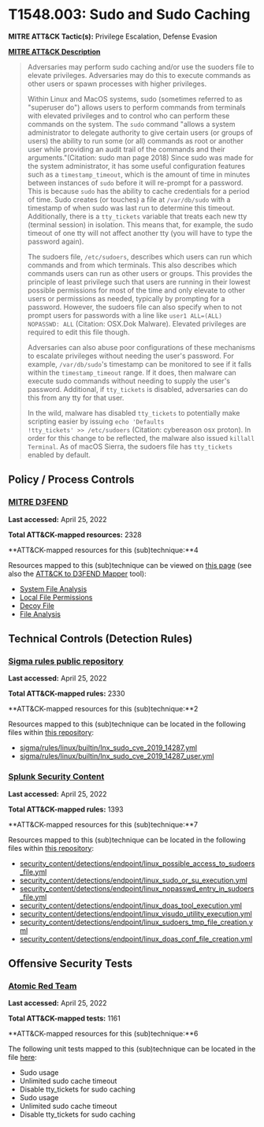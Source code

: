 # T1548.003: Sudo and Sudo Caching
**MITRE ATT&CK Tactic(s):** Privilege Escalation, Defense Evasion

**[MITRE ATT&CK Description](https://attack.mitre.org/techniques/T1548/003)**
<blockquote>Adversaries may perform sudo caching and/or use the suoders file to elevate privileges. Adversaries may do this to execute commands as other users or spawn processes with higher privileges.

Within Linux and MacOS systems, sudo (sometimes referred to as "superuser do") allows users to perform commands from terminals with elevated privileges and to control who can perform these commands on the system. The <code>sudo</code> command "allows a system administrator to delegate authority to give certain users (or groups of users) the ability to run some (or all) commands as root or another user while providing an audit trail of the commands and their arguments."(Citation: sudo man page 2018) Since sudo was made for the system administrator, it has some useful configuration features such as a <code>timestamp_timeout</code>, which is the amount of time in minutes between instances of <code>sudo</code> before it will re-prompt for a password. This is because <code>sudo</code> has the ability to cache credentials for a period of time. Sudo creates (or touches) a file at <code>/var/db/sudo</code> with a timestamp of when sudo was last run to determine this timeout. Additionally, there is a <code>tty_tickets</code> variable that treats each new tty (terminal session) in isolation. This means that, for example, the sudo timeout of one tty will not affect another tty (you will have to type the password again).

The sudoers file, <code>/etc/sudoers</code>, describes which users can run which commands and from which terminals. This also describes which commands users can run as other users or groups. This provides the principle of least privilege such that users are running in their lowest possible permissions for most of the time and only elevate to other users or permissions as needed, typically by prompting for a password. However, the sudoers file can also specify when to not prompt users for passwords with a line like <code>user1 ALL=(ALL) NOPASSWD: ALL</code> (Citation: OSX.Dok Malware). Elevated privileges are required to edit this file though.

Adversaries can also abuse poor configurations of these mechanisms to escalate privileges without needing the user's password. For example, <code>/var/db/sudo</code>'s timestamp can be monitored to see if it falls within the <code>timestamp_timeout</code> range. If it does, then malware can execute sudo commands without needing to supply the user's password. Additional, if <code>tty_tickets</code> is disabled, adversaries can do this from any tty for that user.

In the wild, malware has disabled <code>tty_tickets</code> to potentially make scripting easier by issuing <code>echo \'Defaults !tty_tickets\' >> /etc/sudoers</code> (Citation: cybereason osx proton). In order for this change to be reflected, the malware also issued <code>killall Terminal</code>. As of macOS Sierra, the sudoers file has <code>tty_tickets</code> enabled by default.</blockquote>
## Policy / Process Controls
### [MITRE D3FEND](https://d3fend.mitre.org/)
**Last accessed:** April 25, 2022

**Total ATT&CK-mapped resources:** 2328

**ATT&CK-mapped resources for this (sub)technique:**4

Resources mapped to this (sub)technique can be viewed on [this page](https://d3fend.mitre.org/) (see also the [ATT&CK to D3FEND Mapper](https://d3fend.mitre.org/tools/attack-mapper) tool):

* [System File Analysis](https://d3fend.mitre.org/techniques/d3f:SystemFileAnalysis)
* [Local File Permissions](https://d3fend.mitre.org/techniques/d3f:LocalFilePermissions)
* [Decoy File](https://d3fend.mitre.org/techniques/d3f:DecoyFile)
* [File Analysis](https://d3fend.mitre.org/techniques/d3f:FileAnalysis)

## Technical Controls (Detection Rules)
### [Sigma rules public repository](https://github.com/SigmaHQ/sigma)
**Last accessed:** April 25, 2022

**Total ATT&CK-mapped rules:** 2330

**ATT&CK-mapped resources for this (sub)technique:**2

Resources mapped to this (sub)technique can be located in the following files within [this repository](https://github.com/SigmaHQ/sigma/tree/master/rules):

* [sigma/rules/linux/builtin/lnx_sudo_cve_2019_14287.yml](https://github.com/SigmaHQ/sigma/blob/master/rules/linux/builtin/lnx_sudo_cve_2019_14287.yml)
* [sigma/rules/linux/builtin/lnx_sudo_cve_2019_14287_user.yml](https://github.com/SigmaHQ/sigma/blob/master/rules/linux/builtin/lnx_sudo_cve_2019_14287_user.yml)

### [Splunk Security Content](https://github.com/splunk/security_content)
**Last accessed:** April 25, 2022

**Total ATT&CK-mapped rules:** 1393

**ATT&CK-mapped resources for this (sub)technique:**7

Resources mapped to this (sub)technique can be located in the following files within [this repository](https://github.com/splunk/security_content/tree/develop/detections):

* [security_content/detections/endpoint/linux_possible_access_to_sudoers_file.yml](https://github.com/splunk/security_content/blob/develop/detections/endpoint/linux_possible_access_to_sudoers_file.yml)
* [security_content/detections/endpoint/linux_sudo_or_su_execution.yml](https://github.com/splunk/security_content/blob/develop/detections/endpoint/linux_sudo_or_su_execution.yml)
* [security_content/detections/endpoint/linux_nopasswd_entry_in_sudoers_file.yml](https://github.com/splunk/security_content/blob/develop/detections/endpoint/linux_nopasswd_entry_in_sudoers_file.yml)
* [security_content/detections/endpoint/linux_doas_tool_execution.yml](https://github.com/splunk/security_content/blob/develop/detections/endpoint/linux_doas_tool_execution.yml)
* [security_content/detections/endpoint/linux_visudo_utility_execution.yml](https://github.com/splunk/security_content/blob/develop/detections/endpoint/linux_visudo_utility_execution.yml)
* [security_content/detections/endpoint/linux_sudoers_tmp_file_creation.yml](https://github.com/splunk/security_content/blob/develop/detections/endpoint/linux_sudoers_tmp_file_creation.yml)
* [security_content/detections/endpoint/linux_doas_conf_file_creation.yml](https://github.com/splunk/security_content/blob/develop/detections/endpoint/linux_doas_conf_file_creation.yml)


## Offensive Security Tests
### [Atomic Red Team](https://github.com/redcanaryco/atomic-red-team)
**Last accessed:** April 25, 2022

**Total ATT&CK-mapped tests:** 1161

**ATT&CK-mapped resources for this (sub)technique:**6

The following unit tests mapped to this (sub)technique can be located in the file [here](https://github.com/redcanaryco/atomic-red-team/tree/master/atomics/T1548.003/T1548.003.yaml):

* Sudo usage
* Unlimited sudo cache timeout
* Disable tty_tickets for sudo caching
* Sudo usage
* Unlimited sudo cache timeout
* Disable tty_tickets for sudo caching

